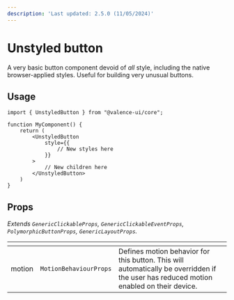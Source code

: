 ```yaml
---
description: 'Last updated: 2.5.0 (11/05/2024)'
---
```


# Unstyled button

A very basic button component devoid of _all_ style, including the native browser-applied styles. Useful for building very unusual buttons.

## Usage

```tsx
import { UnstyledButton } from "@valence-ui/core";

function MyComponent() { 
    return ( 
        <UnstyledButton
            style={{
                // New styles here
            }}
        >
            // New children here
        </UnstyledButton>
    )
}
```

## Props

_Extends `GenericClickableProps`, `GenericClickableEventProps`, `PolymorphicButtonProps`, `GenericLayoutProps`._

<table data-full-width="true"><thead><tr><th></th><th></th><th></th></tr></thead><tbody><tr><td>motion</td><td><code>MotionBehaviourProps</code></td><td>Defines motion behavior for this button. This will automatically be overridden if the user has reduced motion enabled on their device.</td></tr></tbody></table>
